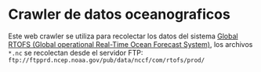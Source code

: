 # Crawler de datos oceanograficos
Este web crawler se utiliza para recolectar los datos del sistema [Global RTOFS (Global operational Real-Time Ocean Forecast System)](https://polar.ncep.noaa.gov/global/data_access.shtml), los archivos `*.nc` se recolectan desde el servidor FTP: `ftp://ftpprd.ncep.noaa.gov/pub/data/nccf/com/rtofs/prod/`
